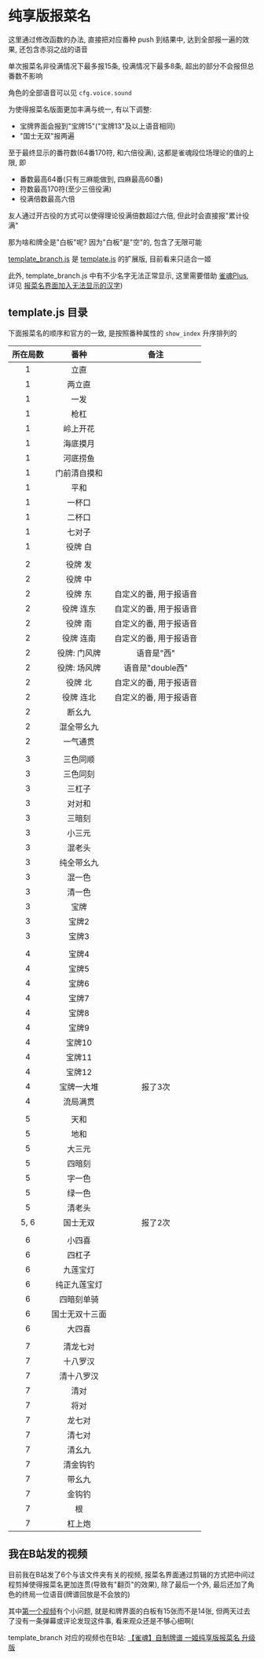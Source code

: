 # 纯享版报菜名

这里通过修改函数的办法, 直接把对应番种 push 到结果中, 达到全部报一遍的效果, 还包含赤羽之战的语音

单次报菜名非役满情况下最多报15条, 役满情况下最多8条, 超出的部分不会报但总番数不影响

角色的全部语音可以见 `cfg.voice.sound`

为使得报菜名版面更加丰满与统一, 有以下调整:

- 宝牌界面会报到"宝牌15"("宝牌13"及以上语音相同)
- "国士无双"报两遍

至于最终显示的番符数(64番170符, 和六倍役满), 这都是雀魂段位场理论的值的上限, 即

- 番数最高64番(只有三麻能做到, 四麻最高60番)
- 符数最高170符(至少三倍役满)
- 役满倍数最高六倍

友人通过开古役的方式可以使得理论役满倍数超过六倍, 但此时会直接报"累计役满"

那为啥和牌全是"白板"呢? 因为"白板"是"空"的, 包含了无限可能

[template_branch.js](template_branch.js) 是 [template.js](template.js) 的扩展版, 目前看来只适合一姬

此外, template_branch.js 中有不少名字无法正常显示,
这里需要借助 [雀魂Plus](https://github.com/MajsoulPlus/majsoul-plus),
详见 [报菜名界面加入无法显示的汉字](../../../using_MJSP/报菜名界面加入无法显示的汉字.md))

## template.js 目录

下面报菜名的顺序和官方的一致, 是按照番种属性的 `show_index` 升序排列的

| 所在局数 |   番种    |      备注      |
|:----:|:-------:|:------------:|
|  1   |   立直    |              |
|  1   |   两立直   |              |
|  1   |   一发    |              |
|  1   |   枪杠    |              |
|  1   |  岭上开花   |              |
|  1   |  海底摸月   |              |
|  1   |  河底捞鱼   |              |
|  1   | 门前清自摸和  |              |
|  1   |   平和    |              |
|  1   |   一杯口   |              |
|  1   |   二杯口   |              |
|  1   |   七对子   |              |
|  1   |  役牌 白   |              |
|      |         |              |
|  2   |  役牌 发   |              |
|  2   |  役牌 中   |              |
|  2   |  役牌 东   | 自定义的番, 用于报语音 |
|  2   |  役牌 连东  | 自定义的番, 用于报语音 |
|  2   |  役牌 南   | 自定义的番, 用于报语音 |
|  2   |  役牌 连南  | 自定义的番, 用于报语音 |
|  2   | 役牌: 门风牌 |    语音是"西"    |
|  2   | 役牌: 场风牌 | 语音是"double西" |
|  2   |  役牌 北   | 自定义的番, 用于报语音 |
|  2   |  役牌 连北  | 自定义的番, 用于报语音 |
|  2   |   断幺九   |              |
|  2   |  混全带幺九  |              |
|  2   |  一气通贯   |              |
|      |         |              |
|  3   |  三色同顺   |              |
|  3   |  三色同刻   |              |
|  3   |   三杠子   |              |
|  3   |   对对和   |              |
|  3   |   三暗刻   |              |
|  3   |   小三元   |              |
|  3   |   混老头   |              |
|  3   |  纯全带幺九  |              |
|  3   |   混一色   |              |
|  3   |   清一色   |              |
|  3   |   宝牌    |              |
|  3   |   宝牌2   |              |
|  3   |   宝牌3   |              |
|      |         |              |
|  4   |   宝牌4   |              |
|  4   |   宝牌5   |              |
|  4   |   宝牌6   |              |
|  4   |   宝牌7   |              |
|  4   |   宝牌8   |              |
|  4   |   宝牌9   |              |
|  4   |  宝牌10   |              |
|  4   |  宝牌11   |              |
|  4   |  宝牌12   |              |
|  4   |  宝牌一大堆  |     报了3次     |
|  4   |  流局满贯   |              |
|      |         |              |
|  5   |   天和    |              |
|  5   |   地和    |              |
|  5   |   大三元   |              |
|  5   |   四暗刻   |              |
|  5   |   字一色   |              |
|  5   |   绿一色   |              |
|  5   |   清老头   |              |
| 5, 6 |  国士无双   |     报了2次     |
|      |         |              |
|  6   |   小四喜   |              |
|  6   |   四杠子   |              |
|  6   |  九莲宝灯   |              |
|  6   | 纯正九莲宝灯  |              |
|  6   |  四暗刻单骑  |              |
|  6   | 国士无双十三面 |              |
|  6   |   大四喜   |              |
|      |         |              |
|  7   |  清龙七对   |              |
|  7   |  十八罗汉   |              |
|  7   |  清十八罗汉  |              |
|  7   |   清对    |              |
|  7   |   将对    |              |
|  7   |   龙七对   |              |
|  7   |   清七对   |              |
|  7   |   清幺九   |              |
|  7   |  清金钩钓   |              |
|  7   |   带幺九   |              |
|  7   |   金钩钓   |              |
|  7   |    根    |              |
|  7   |   杠上炮   |              |

## 我在B站发的视频

目前我在B站发了6个与该文件夹有关的视频, 报菜名界面通过剪辑的方式把中间过程剪掉使得报菜名更加连贯(导致有"翻页"的效果),
除了最后一个外, 最后还加了角色的终局一位语音(牌谱回放是不会放的)

其中[第一个视频](https://www.bilibili.com/video/BV1pfCPYwEwN)有个小问题, 就是和牌界面的白板有15张而不是14张,
但两天过去了没有一条弹幕或评论发现这件事, 看来观众还是不够心细啊(

template_branch 对应的视频也在B站: [【雀魂】自制牌谱 一姬纯享版报菜名 升级版](https://www.bilibili.com/video/BV1w96LYWEzR)

